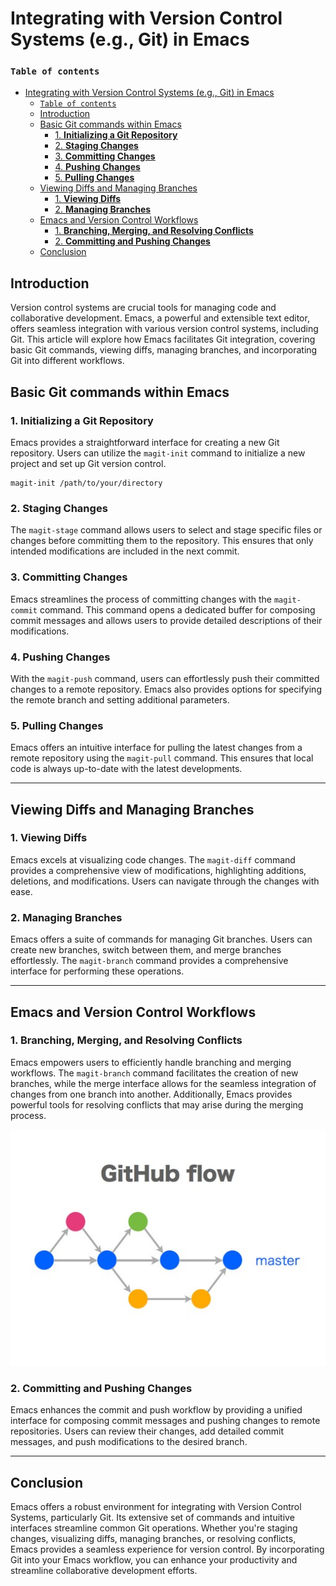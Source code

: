 # Integrating with Version Control Systems (e.g., Git) in Emacs

### `Table of contents`

- [Integrating with Version Control Systems (e.g., Git) in Emacs](#integrating-with-version-control-systems-eg-git-in-emacs)
    - [`Table of contents`](#table-of-contents)
  - [Introduction](#introduction)
  - [Basic Git commands within Emacs](#basic-git-commands-within-emacs)
    - [1. **Initializing a Git Repository**](#1-initializing-a-git-repository)
    - [2. **Staging Changes**](#2-staging-changes)
    - [3. **Committing Changes**](#3-committing-changes)
    - [4. **Pushing Changes**](#4-pushing-changes)
    - [5. **Pulling Changes**](#5-pulling-changes)
  - [Viewing Diffs and Managing Branches](#viewing-diffs-and-managing-branches)
    - [1. **Viewing Diffs**](#1-viewing-diffs)
    - [2. **Managing Branches**](#2-managing-branches)
  - [Emacs and Version Control Workflows](#emacs-and-version-control-workflows)
    - [1. **Branching, Merging, and Resolving Conflicts**](#1-branching-merging-and-resolving-conflicts)
    - [2. **Committing and Pushing Changes**](#2-committing-and-pushing-changes)
  - [Conclusion](#conclusion)


## Introduction

Version control systems are crucial tools for managing code and collaborative development. Emacs, a powerful and extensible text editor, offers seamless integration with various version control systems, including Git. This article will explore how Emacs facilitates Git integration, covering basic Git commands, viewing diffs, managing branches, and incorporating Git into different workflows.

## Basic Git commands within Emacs

### 1. **Initializing a Git Repository**

Emacs provides a straightforward interface for creating a new Git repository. Users can utilize the `magit-init` command to initialize a new project and set up Git version control.

```shell 
magit-init /path/to/your/directory
```

### 2. **Staging Changes**

The `magit-stage` command allows users to select and stage specific files or changes before committing them to the repository. This ensures that only intended modifications are included in the next commit.

### 3. **Committing Changes**

Emacs streamlines the process of committing changes with the `magit-commit` command. This command opens a dedicated buffer for composing commit messages and allows users to provide detailed descriptions of their modifications.

### 4. **Pushing Changes**

With the `magit-push` command, users can effortlessly push their committed changes to a remote repository. Emacs also provides options for specifying the remote branch and setting additional parameters.

### 5. **Pulling Changes**

Emacs offers an intuitive interface for pulling the latest changes from a remote repository using the `magit-pull` command. This ensures that local code is always up-to-date with the latest developments.

---

## Viewing Diffs and Managing Branches

### 1. **Viewing Diffs**

Emacs excels at visualizing code changes. The `magit-diff` command provides a comprehensive view of modifications, highlighting additions, deletions, and modifications. Users can navigate through the changes with ease.

### 2. **Managing Branches**

Emacs offers a suite of commands for managing Git branches. Users can create new branches, switch between them, and merge branches effortlessly. The `magit-branch` command provides a comprehensive interface for performing these operations.

---

## Emacs and Version Control Workflows

### 1. **Branching, Merging, and Resolving Conflicts**

Emacs empowers users to efficiently handle branching and merging workflows. The `magit-branch` command facilitates the creation of new branches, while the merge interface allows for the seamless integration of changes from one branch into another. Additionally, Emacs provides powerful tools for resolving conflicts that may arise during the merging process.

![Work-flow](image5/git-flow.png)

### 2. **Committing and Pushing Changes**

Emacs enhances the commit and push workflow by providing a unified interface for composing commit messages and pushing changes to remote repositories. Users can review their changes, add detailed commit messages, and push modifications to the desired branch.

---

## Conclusion

Emacs offers a robust environment for integrating with Version Control Systems, particularly Git. Its extensive set of commands and intuitive interfaces streamline common Git operations. Whether you're staging changes, visualizing diffs, managing branches, or resolving conflicts, Emacs provides a seamless experience for version control. By incorporating Git into your Emacs workflow, you can enhance your productivity and streamline collaborative development efforts.